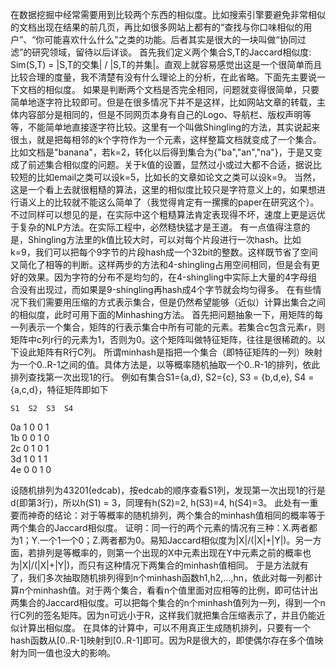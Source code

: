 在数据挖掘中经常需要用到比较两个东西的相似度。比如搜索引擎要避免非常相似的文档出现在结果的前几页，再比如很多网站上都有的“查找与你口味相似的用户”、“你可能喜欢什么什么”之类的功能。后者其实是很大的一块叫做“协同过滤”的研究领域，留待以后详谈。
首先我们定义两个集合S,T的Jaccard相似度: Sim(S,T) = |S,T的交集| / |S,T的并集|。直观上就容易感觉出这是一个很简单而且比较合理的度量，我不清楚有没有什么理论上的分析，在此省略。下面先主要说一下文档的相似度。
如果是判断两个文档是否完全相同，问题就变得很简单，只要简单地逐字符比较即可。但是在很多情况下并不是这样，比如网站文章的转载，主体内容部分是相同的，但是不同网页本身有自己的Logo、导航栏、版权声明等等，不能简单地直接逐字符比较。这里有一个叫做Shingling的方法，其实说起来很圡，就是把每相邻的k个字符作为一个元素，这样整篇文档就变成了一个集合。比如文档是"banana"，若k=2，转化以后得到集合为{"ba","an","na"}，于是又变成了前述集合相似度的问题。关于k值的设置，显然过小或过大都不合适，据说比较短的比如email之类可以设k=5，比如长的文章如论文之类可以设k=9。
当然，这是一个看上去就很粗糙的算法，这里的相似度比较只是字符意义上的，如果想进行语义上的比较就不能这么简单了（我觉得肯定有一摞摞的paper在研究这个）。不过同样可以想见的是，在实际中这个粗糙算法肯定表现得不坏，速度上更是远优于复杂的NLP方法。在实际工程中，必然糙快猛才是王道。
有一点值得注意的是，Shingling方法里的k值比较大时，可以对每个片段进行一次hash。比如k=9，我们可以把每个9字节的片段hash成一个32bit的整数。这样既节省了空间又简化了相等的判断。这样两步的方法和4-shingling占用空间相同，但是会有更好的效果。因为字符的分布不是均匀的，在4-shingling中实际上大量的4字母组合没有出现过，而如果是9-shingling再hash成4个字节就会均匀得多。
在有些情况下我们需要用压缩的方式表示集合，但是仍然希望能够（近似）计算出集合之间的相似度，此时可用下面的Minhashing方法。
首先把问题抽象一下，用矩阵的每一列表示一个集合，矩阵的行表示集合中所有可能的元素。若集合c包含元素r，则矩阵中c列r行的元素为1，否则为0。这个矩阵叫做特征矩阵，往往是很稀疏的。以下设此矩阵有R行C列。
所谓minhash是指把一个集合（即特征矩阵的一列）映射为一个0..R-1之间的值。具体方法是，以等概率随机抽取一个0..R-1的排列，依此排列查找第一次出现1的行。
例如有集合S1={a,d}, S2={c}, S3 = {b,d,e}, S4 = {a,c,d}，特征矩阵即如下

    S1  S2  S3  S4  
0a   1   0   0   1       
1b   0   0   1   0       
2c   0   1   0   1       
3d   1   0   1   1       
4e   0   0   1   0

设随机排列为43201(edcab)，按edcab的顺序查看S1列，发现第一次出现1的行是d(即第3行)，所以h(S1) = 3，同理有h(S2)=2, h(S3)=4, h(S4)=3。
此处有一重要而神奇的结论：对于等概率的随机排列，两个集合的minhash值相同的概率等于两个集合的Jaccard相似度。
证明：同一行的两个元素的情况有三种：X.两者都为1；Y.一个1一个0；Z.两者都为0。易知Jaccard相似度为|X|/(|X|+|Y|)。另一方面，若排列是等概率的，则第一个出现的X中元素出现在Y中元素之前的概率也为|X|/(|X|+|Y|)，而只有这种情况下两集合的minhash值相同。
于是方法就有了，我们多次抽取随机排列得到n个minhash函数h1,h2,…,hn，依此对每一列都计算n个minhash值。对于两个集合，看看n个值里面对应相等的比例，即可估计出两集合的Jaccard相似度。可以把每个集合的n个minhash值列为一列，得到一个n行C列的签名矩阵。因为n可远小于R，这样我们就把集合压缩表示了，并且仍能近似计算出相似度。
在具体的计算中，可以不用真正生成随机排列，只要有一个hash函数从[0..R-1]映射到[0..R-1]即可。因为R是很大的，即使偶尔存在多个值映射为同一值也没大的影响。

